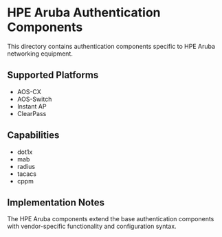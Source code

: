 # HPE Aruba Authentication Components

This directory contains authentication components specific to HPE Aruba networking equipment.

## Supported Platforms

- AOS-CX
- AOS-Switch
- Instant AP
- ClearPass

## Capabilities

- dot1x
- mab
- radius
- tacacs
- cppm

## Implementation Notes

The HPE Aruba components extend the base authentication components with vendor-specific 
functionality and configuration syntax.
